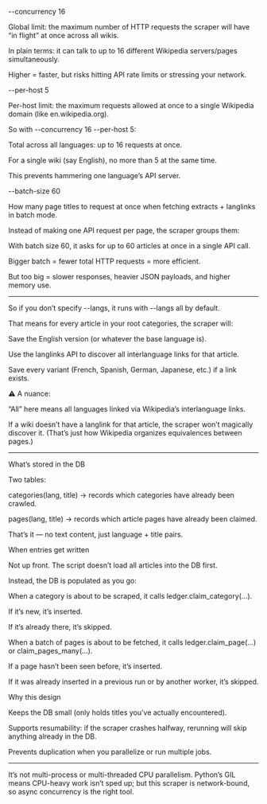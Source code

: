 --concurrency 16

Global limit: the maximum number of HTTP requests the scraper will have “in flight” at once across all wikis.

In plain terms: it can talk to up to 16 different Wikipedia servers/pages simultaneously.

Higher = faster, but risks hitting API rate limits or stressing your network.

--per-host 5

Per-host limit: the maximum requests allowed at once to a single Wikipedia domain (like en.wikipedia.org).

So with --concurrency 16 --per-host 5:

Total across all languages: up to 16 requests at once.

For a single wiki (say English), no more than 5 at the same time.

This prevents hammering one language’s API server.

--batch-size 60

How many page titles to request at once when fetching extracts + langlinks in batch mode.

Instead of making one API request per page, the scraper groups them:

With batch size 60, it asks for up to 60 articles at once in a single API call.

Bigger batch = fewer total HTTP requests = more efficient.

But too big = slower responses, heavier JSON payloads, and higher memory use.

-------------

So if you don’t specify --langs, it runs with --langs all by default.

That means for every article in your root categories, the scraper will:

Save the English version (or whatever the base language is).

Use the langlinks API to discover all interlanguage links for that article.

Save every variant (French, Spanish, German, Japanese, etc.) if a link exists.

⚠️ A nuance:

“All” here means all languages linked via Wikipedia’s interlanguage links.

If a wiki doesn’t have a langlink for that article, the scraper won’t magically discover it. (That’s just how Wikipedia organizes equivalences between pages.)




-------------


What’s stored in the DB

Two tables:

categories(lang, title) → records which categories have already been crawled.

pages(lang, title) → records which article pages have already been claimed.

That’s it — no text content, just language + title pairs.

When entries get written

Not up front. The script doesn’t load all articles into the DB first.

Instead, the DB is populated as you go:

When a category is about to be scraped, it calls ledger.claim_category(...).

If it’s new, it’s inserted.

If it’s already there, it’s skipped.

When a batch of pages is about to be fetched, it calls ledger.claim_page(...) or claim_pages_many(...).

If a page hasn’t been seen before, it’s inserted.

If it was already inserted in a previous run or by another worker, it’s skipped.

Why this design

Keeps the DB small (only holds titles you’ve actually encountered).

Supports resumability: if the scraper crashes halfway, rerunning will skip anything already in the DB.

Prevents duplication when you parallelize or run multiple jobs.


-----

It’s not multi-process or multi-threaded CPU parallelism. Python’s GIL means CPU-heavy work isn’t sped up; but this scraper is network-bound, so async concurrency is the right tool.
